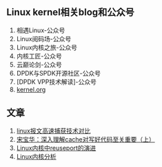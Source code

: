 ## Linux kernel相关blog和公众号
1. 相遇Linux-公众号
2. Linux阅码场-公众号
3. Linux内核之旅-公众号
4. 内核工匠-公众号
5. 云巅论剑-公众号
6. DPDK与SPDK开源社区-公众号
7. [DPDK VPP技术解读]-公众号
8. [kernel.org](https://www.kernel.org/)

## 文章
1. [linux报文高速捕获技术对比](https://mp.weixin.qq.com/s/K94nAUkwPxpKxSmtIWmlXQ)
2. [宋宝华：深入理解cache对写好代码至关重要（上）](https://mp.weixin.qq.com/s/-5Na7cEc4F-MxYghI4wkfw)
3. [Linux内核中reuseport的演进](https://segmentfault.com/a/1190000020524323)
4. [Linux内核分析](http://www.wowotech.net/sort/linux_kenrel)
